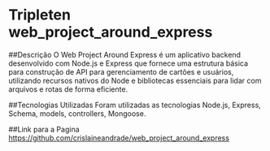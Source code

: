 # Tripleten web_project_around_express

##Descrição
O Web Project Around Express é um aplicativo backend desenvolvido com Node.js e Express que fornece uma estrutura básica para construção de API para gerenciamento de cartões e usuários, utilizando recursos nativos do Node e bibliotecas essenciais para lidar com arquivos e rotas de forma eficiente.

##Tecnologias Utilizadas
Foram utilizadas as tecnologias Node.js, Express, Schema, models, controllers, Mongoose.


##Link para a Pagina
https://github.com/crislaineandrade/web_project_around_express
